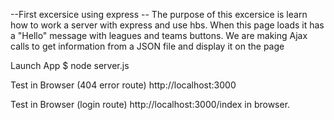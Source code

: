 --First excersice using express -- 
The purpose of this excersice is learn how to work a server with express and use hbs. When this page loads it has a "Hello" message with leagues and teams buttons. We are making Ajax calls to get information from a JSON file and display it on the page 

Launch App
$ node server.js

Test in Browser (404 error route)
http://localhost:3000


Test in Browser (login route)
http://localhost:3000/index in browser. 